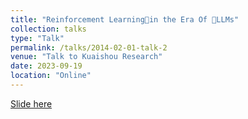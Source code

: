 ```yaml
---
title: "Reinforcement Learningin the Era Of LLMs"
collection: talks
type: "Talk"
permalink: /talks/2014-02-01-talk-2
venue: "Talk to Kuaishou Research"
date: 2023-09-19
location: "Online"
---
```


[Slide here]()
